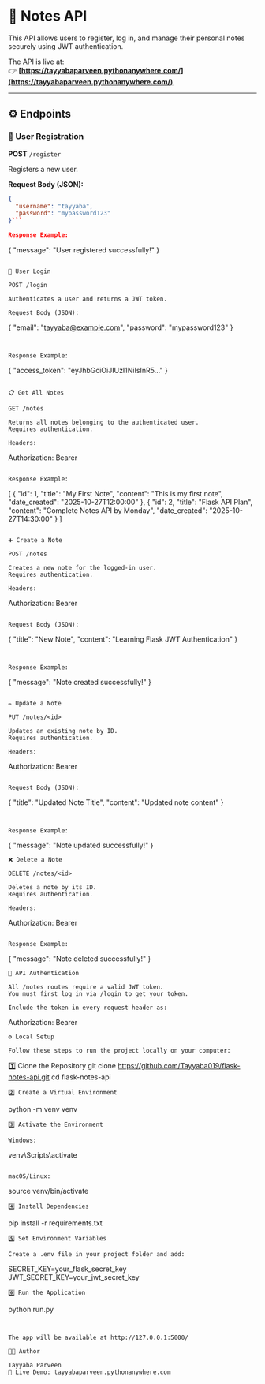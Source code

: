 # 📝 Notes API  

This API allows users to register, log in, and manage their personal notes securely using JWT authentication.  

The API is live at:  
👉 **[https://tayyabaparveen.pythonanywhere.com/](https://tayyabaparveen.pythonanywhere.com/)**  

---

## ⚙️ Endpoints  

### 🧍 User Registration  

**POST** `/register`  

Registers a new user.

**Request Body (JSON):**
```json
{
  "username": "tayyaba",
  "password": "mypassword123"
}```

Response Example:
```
{
  "message": "User registered successfully!"
} 
```

🔐 User Login

POST /login

Authenticates a user and returns a JWT token.

Request Body (JSON):
```
{
  "email": "tayyaba@example.com",
  "password": "mypassword123"
}
```


Response Example:
```
{
  "access_token": "eyJhbGciOiJIUzI1NiIsInR5..."
}
```

📋 Get All Notes

GET /notes

Returns all notes belonging to the authenticated user.
Requires authentication.

Headers:
```
Authorization: Bearer <YOUR TOKEN>
```

Response Example:
```
[
  {
    "id": 1,
    "title": "My First Note",
    "content": "This is my first note",
    "date_created": "2025-10-27T12:00:00"
  },
  {
    "id": 2,
    "title": "Flask API Plan",
    "content": "Complete Notes API by Monday",
    "date_created": "2025-10-27T14:30:00"
  }
]
```

➕ Create a Note

POST /notes

Creates a new note for the logged-in user.
Requires authentication.

Headers:
```
Authorization: Bearer <YOUR TOKEN>
```

Request Body (JSON):
```
{
  "title": "New Note",
  "content": "Learning Flask JWT Authentication"
}
```


Response Example:
```
{
  "message": "Note created successfully!"
}
```

✏️ Update a Note

PUT /notes/<id>

Updates an existing note by ID.
Requires authentication.

Headers:
```
Authorization: Bearer <YOUR TOKEN>
```

Request Body (JSON):
```
{
  "title": "Updated Note Title",
  "content": "Updated note content"
}
```


Response Example:
```
{
  "message": "Note updated successfully!"
}
```
❌ Delete a Note

DELETE /notes/<id>

Deletes a note by its ID.
Requires authentication.

Headers:
```
Authorization: Bearer <YOUR TOKEN>
```

Response Example:
```
{
  "message": "Note deleted successfully!"
}
```
🔑 API Authentication

All /notes routes require a valid JWT token.
You must first log in via /login to get your token.

Include the token in every request header as:
```
Authorization: Bearer <YOUR TOKEN>
```
⚙️ Local Setup

Follow these steps to run the project locally on your computer:
```
1️⃣ Clone the Repository
git clone https://github.com/Tayyaba019/flask-notes-api.git
cd flask-notes-api
```
2️⃣ Create a Virtual Environment
```
python -m venv venv
```
3️⃣ Activate the Environment

Windows:
```
venv\Scripts\activate
```

macOS/Linux:
```
source venv/bin/activate
```
4️⃣ Install Dependencies
```
pip install -r requirements.txt
```
5️⃣ Set Environment Variables

Create a .env file in your project folder and add:
```
SECRET_KEY=your_flask_secret_key
JWT_SECRET_KEY=your_jwt_secret_key
```
6️⃣ Run the Application
```
python run.py
```


The app will be available at http://127.0.0.1:5000/

👩‍💻 Author

Tayyaba Parveen
📍 Live Demo: tayyabaparveen.pythonanywhere.com

